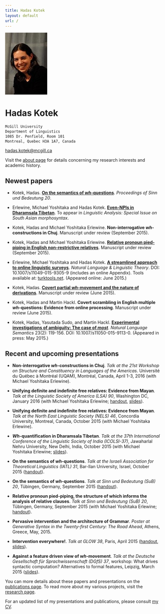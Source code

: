 ```yaml
---
title: Hadas Kotek
layout: default
url: /
---
```


<img src='headshot.jpg' class='headshot'/>

<audio preload id="audio" oncanplay="document.getElementById('playbutton').style.display = 'inline-block';">
	<source src="hadaskotek.ogg" type="audio/ogg"/>
	<source src="hadaskotek.mp3" type="audio/mp3"/>
</audio>

Hadas Kotek <span id="playbutton" onclick="document.getElementById('audio').play()"/>
===========

	McGill University 
	Department of Linguistics 
	1085 Dr. Penfield, Room 101 
	Montreal, Quebec H3A 1A7, Canada
	
[hadas.kotek@mcgill.ca](mailto:hadas.kotek@mcgill.ca)
	
Visit the [about page](/about) for details concerning my research interests and academic history.


Newest papers
-------------

* Kotek, Hadas. [**On the semantics of *wh*-questions**](SuB-wh-paper.pdf). *Proceedings of Sinn und Bedeutung 20*.

* Erlewine, Michael Yoshitaka and Hadas Kotek. [**Even-NPIs in Dharamsala Tibetan**](erlewine-kotek-tibetan.pdf). To appear in *Linguistic Analysis: Special Issue on South Asian morphosyntax*.

* Kotek, Hadas and Michael Yoshitaka Erlewine. **Non-interrogative *wh*-constructions in Chuj**. Manuscript under review (September 2015).

* Kotek, Hadas and Michael Yoshitaka Erlewine. [**Relative pronoun pied-piping in English non-restrictive relatives**](http://ling.auf.net/lingbuzz/002700/current.pdf?_s=e1xvXt7sPFmVZQto). Manuscript under review (September 2015).

* Erlewine, Michael Yoshitaka and Hadas Kotek. [**A streamlined approach to online linguistic surveys**](http://link.springer.com/article/10.1007/s11049-015-9305-9). *Natural Language & Linguistic Theory*. DOI: 10.1007/s11049-015-9305-9 (includes an online Appendix). Tools available at: [turktools.net](turktools.net). (Appeared online: June 2015.)

* Kotek, Hadas. [**Covert partial *wh*-movement and the nature of derivations**](http://ling.auf.net/lingbuzz/002541/current.pdf?_s=TVHKDbQKt4hwC4kt). Manuscript under review (June 2015).

* Kotek, Hadas and Martin Hackl. **Covert scrambling in English multiple *wh*-questions: Evidence from online processing**. Manuscript under review (June 2015).

* Kotek, Hadas, Yasutada Sudo, and Martin Hackl. [**Experimental investigations of ambiguity: The case of *most***](http://semanticsarchive.net/Archive/TliOGUyM/most-final.pdf). *Natural Language Semantics* 23(2): 119-156. DOI: 10.1007/s11050-015-9113-0. (Appeared in press: May 2015.)


Recent and upcoming presentations
---------------------------------

* **Non-interrogative *wh*-constructions in Chuj**. *Talk at the 21st Workshop on Structure and Constituency in Languages of the Americas*. Université du Québec à Montréal (UQAM), Montréal, Canada, April 1-3, 2016 (with Michael Yoshitaka Erlewine).

* **Unifying definite and indefinite free relatives: Evidence from Mayan**. *Talk at the Linguistic Society of America (LSA) 90*, Washington DC, January 2016 (with Michael Yoshitaka Erlewine; [handout](LSA90-handout.pdf), [slides](LSA90-slides.pdf)). 

* **Unifying definite and indefinite free relatives: Evidence from Mayan**. *Talk at the North East Linguistic Society (NELS) 46*, Concordia University, Montreal, Canada, October 2015 (with Michael Yoshitaka Erlewine).

* ***Wh*-quantification in Dharamsala Tibetan**. *Talk at the  37th International Conference of the Linguistic Society of India (ICOLSI-37)*,  Jawaharlal Nehru University, New Delhi, India, October 2015 (with Michael Yoshitaka Erlewine; [slides](ICOLSI-slides.pdf)).

* **On the semantics of *wh*-questions**. *Talk at the Israeli Association for Theoretical Linguistics (IATL) 31*, Bar-Ilan University, Israel, October 2015 ([handout](IATL-handout.pdf)).

* **On the semantics of *wh*-questions**. *Talk at Sinn und Bedeutung (SuB) 20*, Tübingen, Germany, September 2015 ([handout](SuB20-wh-handout.pdf)).

* **Relative pronoun pied-piping, the structure of which informs the analysis of relative clauses**. *Talk at Sinn und Bedeutung (SuB) 20*, Tübingen, Germany, September 2015 (with Michael Yoshitaka Erlewine; [handout](SuB20-RC-handout.pdf)).

* **Pervasive intervention and the architecture of Grammar**. *Poster at Generative Syntax in the Twenty-first Century: The Road Ahead*, Athens, Greece, May, 2015.

* **Intervention everywhere!**. *Talk at GLOW 38*, Paris, April 2015  ([handout](Kotek-intervention-everywhere-handout.pdf), [slides](Kotek-intervention-everywhere-slides.pdf)). 

* **Against a feature driven view of *wh*-movement**. *Talk at the Deutsche Gesellschaft für Sprachwissenschaft (DGfS) 37*, workshop: What drives syntactic computation? Alternatives to formal features, Leipzig, March 2015 ([slides](Kotek-covert-scrambling-slides.pdf)).


You can more details about these papers and presentations on the [publications page](/publications). To read more about my various projects, visit the [research page](/research).
 
For an updated list of my presentations and publications, please consult [my CV](KotekCV.pdf).
